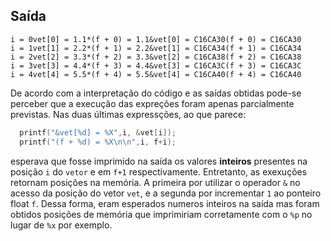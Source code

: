 ## Saída

```
i = 0vet[0] = 1.1*(f + 0) = 1.1&vet[0] = C16CA30(f + 0) = C16CA30
i = 1vet[1] = 2.2*(f + 1) = 2.2&vet[1] = C16CA34(f + 1) = C16CA34
i = 2vet[2] = 3.3*(f + 2) = 3.3&vet[2] = C16CA38(f + 2) = C16CA38
i = 3vet[3] = 4.4*(f + 3) = 4.4&vet[3] = C16CA3C(f + 3) = C16CA3C
i = 4vet[4] = 5.5*(f + 4) = 5.5&vet[4] = C16CA40(f + 4) = C16CA40
```

De acordo com a interpretação do código e as saídas obtidas pode-se perceber que a execução das expreções foram apenas parcialmente previstas. Nas duas últimas expressções, ao que parece:

```c
  printf("&vet[%d] = %X",i, &vet[i]);
  printf("(f + %d) = %X\n\n",i, f+i);
```

esperava que fosse imprimido na saída os valores **inteiros** presentes na posição `i` do `vetor` e em `f+1` respectivamente. Entretanto, as exexuções retornam posições na memória. A primeira por utilizar o operador `&` no acesso da posição do vetor `vet`, e a segunda por incrementar `1` ao ponteiro float `f`. Dessa forma, eram esperados numeros inteiros na saída mas foram obtidos posições de memória que imprimiriam corretamente com o `%p` no lugar de `%x` por exemplo.